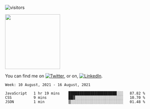 ![visitors](https://visitor-badge.glitch.me/badge?page_id=page.id)

<img height="180em" src="https://github-readme-stats.vercel.app/api?username=alihernandez&show_icons=true&hide_border=true&&count_private=true&include_all_commits=true" />

<!-- Actual text -->

You can find me on [![Twitter][1.2]][1], or on, [![LinkedIn][2.2]][2].

<!-- Icons -->

[1.2]: http://i.imgur.com/wWzX9uB.png (twitter icon without padding)
[2.2]: https://raw.githubusercontent.com/MartinHeinz/MartinHeinz/master/linkedin-3-16.png (LinkedIn icon without padding)

<!-- Links to your social media accounts -->

[1]: https://twitter.com/phantomramen
[2]: https://www.linkedin.com/in/ali-hernandez-96b1b71a9/

<!--START_SECTION:waka-->
```text
Week: 10 August, 2021 - 16 August, 2021

JavaScript   1 hr 19 mins    ██████████████████████░░░   87.82 % 
CSS          9 mins          ██▓░░░░░░░░░░░░░░░░░░░░░░   10.70 % 
JSON         1 min           ▒░░░░░░░░░░░░░░░░░░░░░░░░   01.48 % 
```
<!--END_SECTION:waka-->
